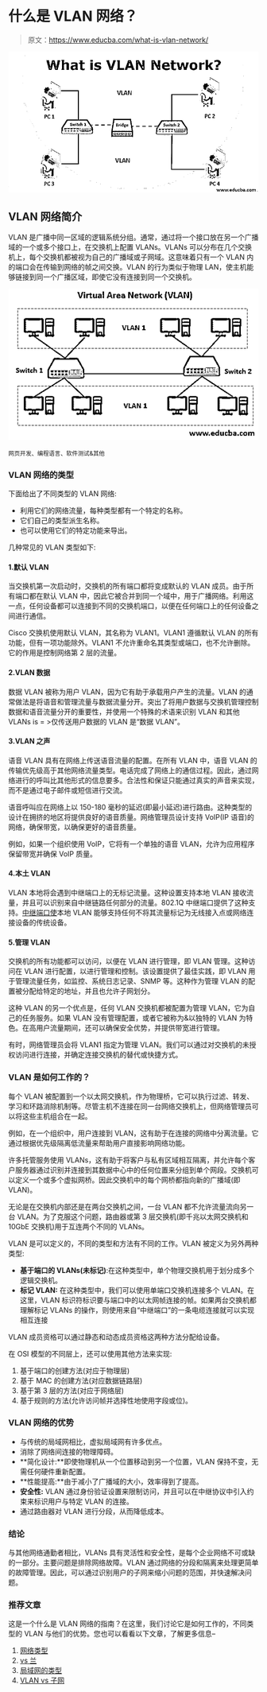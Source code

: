 # 什么是 VLAN 网络？

> 原文：<https://www.educba.com/what-is-vlan-network/>

![what-is-VLAN-Network](img/2d56d7b596fc2d0f0267a4ba2a0a0ac8.png)



## VLAN 网络简介

VLAN 是广播中同一区域的逻辑系统分组。通常，通过将一个接口放在另一个广播域的一个或多个接口上，在交换机上配置 VLANs。VLANs 可以分布在几个交换机上，每个交换机都被视为自己的广播域或子网域。这意味着只有一个 VLAN 内的端口会在传输到网络的帧之间交换。VLAN 的行为类似于物理 LAN，使主机能够链接到同一个广播区域，即使它没有连接到同一个交换机。

![vlan network](img/ea8be0716938c4691f13bf82055f6c51.png)



<small>网页开发、编程语言、软件测试&其他</small>

### VLAN 网络的类型

下面给出了不同类型的 VLAN 网络:

*   利用它们的网络流量，每种类型都有一个特定的名称。
*   它们自己的类型派生名称。
*   也可以使用它们的特定功能来导出。

几种常见的 VLAN 类型如下:

#### 1.默认 VLAN

当交换机第一次启动时，交换机的所有端口都将变成默认的 VLAN 成员。由于所有端口都在默认 VLAN 中，因此它被合并到同一个域中，用于广播网络。利用这一点，任何设备都可以连接到不同的交换机端口，以便在任何端口上的任何设备之间进行通信。

Cisco 交换机使用默认 VLAN，其名称为 VLAN1。VLAN1 遵循默认 VLAN 的所有功能，但有一项功能除外。VLAN1 不允许重命名其类型或端口，也不允许删除。它的作用是控制网络第 2 层的流量。

#### 2.VLAN 数据

数据 VLAN 被称为用户 VLAN，因为它有助于承载用户产生的流量。VLAN 的通常做法是将语音和管理流量与数据流量分开。突出了将用户数据与交换机管理控制数据和语音流量分开的重要性，并使用一个特殊的术语来识别 VLAN 和其他 VLANs is = >仅传送用户数据的 VLAN 是“数据 VLAN”。

#### 3.VLAN 之声

语音 VLAN 具有在网络上传送语音流量的配置。在所有 VLAN 中，语音 VLAN 的传输优先级高于其他网络流量类型。电话完成了网络上的通信过程。因此，通过网络进行的呼叫比其他形式的信息要多。合法性和保证只能通过真实的声音来实现，而不是通过电子邮件或短信进行交流。

语音呼叫应在网络上以 150-180 毫秒的延迟(即最小延迟)进行路由。这种类型的设计在拥挤的地区将提供良好的语音质量。网络管理员设计支持 VoIP(IP 语音)的网络，确保带宽，以确保更好的语音质量。

例如，如果一个组织使用 VoIP，它将有一个单独的语音 VLAN，允许为应用程序保留带宽并确保 VoIP 质量。

#### 4.本土 VLAN

VLAN 本地将会遇到中继端口上的无标记流量。这种设置支持本地 VLAN 接收流量，并且可以识别来自中继链路任何部分的流量。802.1Q 中继端口提供了这种支持。[中继端口使](https://www.educba.com/what-is-a-trunk-port/)本地 VLAN 能够支持任何不将其流量标记为无线接入点或网络连接设备的传统设备。

#### 5.管理 VLAN

交换机的所有功能都可以访问，以便在 VLAN 进行管理，即 VLAN 管理。这种访问在 VLAN 进行配置，以进行管理和控制。该设置提供了最佳实践，即 VLAN 用于管理流量任务，如监控、系统日志记录、SNMP 等。这种作为管理 VLAN 的配置被分配给特定的地址，并且也允许子网划分。

这种 VLAN 的另一个优点是，任何 VLAN 交换机都被配置为管理 VLAN，它为自己的任务服务。如果 VLAN 没有管理配置，或者它被称为&以独特的 VLAN 为特色。在高用户流量期间，还可以确保安全优势，并提供带宽进行管理。

有时，网络管理员会将 VLAN1 指定为管理 VLAN。我们可以通过对交换机的未授权访问进行连接，并确定连接交换机的替代或快捷方式。

### VLAN 是如何工作的？

每个 VLAN 被配置到一个以太网交换机，作为物理桥，它可以执行过滤、转发、学习和环路消除机制等。尽管主机不连接在同一台网络交换机上，但网络管理员可以将这些主机组合在一起。

例如，在一个组织中，用户连接到 VLAN，这有助于在连接的网络中分离流量。它通过根据优先级隔离低流量来帮助用户直接影响网络功能。

许多托管服务使用 VLANs，这有助于将客户与私有区域相互隔离，并允许每个客户服务器通过识别并连接到其数据中心中的任何位置来分组到单个网段。交换机可以定义一个或多个虚拟网桥。因此交换机中的每个网桥都指向新的广播域(即 VLAN)。

无论是在交换机内部还是在两台交换机之间，一台 VLAN 都不允许流量流向另一台 VLAN。为了克服这个问题，路由器或第 3 层交换机(即千兆以太网交换机和 10GbE 交换机)用于互连两个不同的 VLANs。

VLAN 是可以定义的，不同的类型和方法有不同的工作。VLAN 被定义为另外两种类型:

*   **基于端口的 VLANs(未标记)**:在这种类型中，单个物理交换机用于划分成多个逻辑交换机。
*   **标记 VLAN:** 在这种类型中，我们可以使用单端口交换机连接多个 VLAN。在这里，VLAN 标识符标识要与端口中的以太网帧连接的帧。如果两台交换机都理解标记 VLANs 的操作，则使用来自“中继端口”的一条电缆连接就可以实现相互连接

VLAN 成员资格可以通过静态和动态成员资格这两种方法分配给设备。

在 OSI 模型的不同层上，还可以使用其他方法来实现:

1.  基于端口的创建方法(对应于物理层)
2.  基于 MAC 的创建方法(对应数据链路层)
3.  基于第 3 层的方法(对应于网络层)
4.  基于规则的方法(允许访问帧并选择性地使用字段或位)。

### VLAN 网络的优势

*   与传统的局域网相比，虚拟局域网有许多优点。
*   消除了网络间连接的物理障碍。
*   **简化设计:**即使物理机从一个位置移动到另一个位置，VLAN 保持不变，无需任何硬件重新配置。
*   **性能提高:**由于减小了广播域的大小，效率得到了提高。
*   **安全性:** VLAN 通过身份验证设置来限制访问，并且可以在中继协议中引入约束来标识用户与特定 VLAN 的连接。
*   通过路由器对 VLAN 进行分段，从而降低成本。

### 结论

与其他网络通勤者相比，VLANs 具有灵活性和安全性，是每个企业网络不可或缺的一部分。主要问题是排除网络故障。VLAN 通过网络的分段和隔离来处理更简单的故障管理。因此，可以通过识别用户的子网来缩小问题的范围，并快速解决问题。

### 推荐文章

这是一个什么是 VLAN 网络的指南？在这里，我们讨论它是如何工作的，不同类型的 VLAN 与他们的优势。您也可以看看以下文章，了解更多信息–

1.  [网络类型](https://www.educba.com/types-of-network/)
2.  [vs 兰](https://www.educba.com/vlan-vs-lan/)
3.  [局域网的类型](https://www.educba.com/types-of-lan/)
4.  [VLAN vs 子网](https://www.educba.com/vlan-vs-subnet/)





